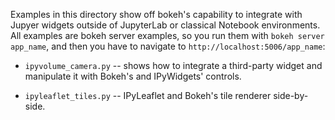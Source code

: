 Examples in this directory show off bokeh's capability to integrate with Jupyer widgets
outside of JupyterLab or classical Notebook environments. All examples are bokeh server
examples, so you run them with `bokeh server app_name`, and then you have to navigate
to `http://localhost:5006/app_name`:

* `ipyvolume_camera.py` -- shows how to integrate a third-party widget and manipulate it
with Bokeh's and IPyWidgets' controls.

* `ipyleaflet_tiles.py` -- IPyLeaflet and Bokeh's tile renderer side-by-side.
